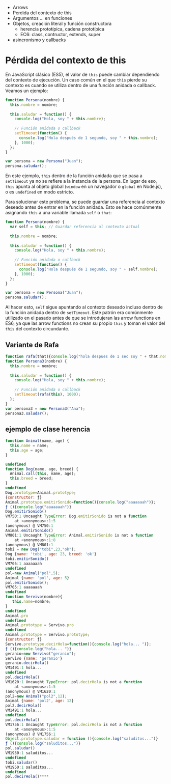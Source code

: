 * Arrows
* Perdida del contexto de this
* Argumentos ... en funciones
* Objetos, creación literal y función constructora
  * herencia prototípica, cadena prototípica
  * EC6: class, contructor, extends, super
* asincronismo y callbacks


# Pérdida del contexto de this

En JavaScript clásico (ES5), el valor de `this` puede cambiar dependiendo del contexto de ejecución. Un caso común en el que `this` pierde su contexto es cuando se utiliza dentro de una función anidada o callback. Veamos un ejemplo:

```javascript
function Persona(nombre) {
  this.nombre = nombre;
  
  this.saludar = function() {
    console.log("Hola, soy " + this.nombre);
    
    // Función anidada o callback
    setTimeout(function() {
      console.log("Hola después de 1 segundo, soy " + this.nombre);
    }, 1000);
  };
}

var persona = new Persona("Juan");
persona.saludar();
```

En este ejemplo, `this` dentro de la función anidada que se pasa a `setTimeout` ya no se refiere a la instancia de la persona. En lugar de eso, `this` apunta al objeto global (`window` en un navegador o `global` en Node.js), o es `undefined` en modo estricto.

Para solucionar este problema, se puede guardar una referencia al contexto deseado antes de entrar en la función anidada. Esto se hace comúnmente asignando `this` a una variable llamada `self` o `that`:

```javascript
function Persona(nombre) {
  var self = this; // Guardar referencia al contexto actual
  
  this.nombre = nombre;
  
  this.saludar = function() {
    console.log("Hola, soy " + this.nombre);
    
    // Función anidada o callback
    setTimeout(function() {
      console.log("Hola después de 1 segundo, soy " + self.nombre);
    }, 1000);
  };
}

var persona = new Persona("Juan");
persona.saludar();
```

Al hacer esto, `self` sigue apuntando al contexto deseado incluso dentro de la función anidada dentro de `setTimeout`. Este patrón era comúnmente utilizado en el pasado antes de que se introdujeran las arrow functions en ES6, ya que las arrow functions no crean su propio `this` y toman el valor del `this` del contexto circundante.

## Variante de Rafa

```javascript
function rafa(that){console.log("hola despues de 1 sec soy " + that.nombre); }
function Persona3(nombre) {
  this.nombre = nombre;
  
  this.saludar = function() {
    console.log("Hola, soy " + this.nombre);
    
    // Función anidada o callback
    setTimeout(rafa(this), 1000);
  };
}
var persona3 = new Persona3("Ana");
persona3.saludar();
```
## ejemplo de clase herencia
```javascript
function Animal(name, age) {
  this.name = name;
  this.age = age;
}

undefined
function Dog(name, age, breed) {
  Animal.call(this, name, age);
  this.breed = breed;
}
undefined
Dog.prototype=Animal.prototype;
{constructor: ƒ}
Animal.prototype.emitirSonido=function(){console.log("aaaaaaah")};
ƒ (){console.log("aaaaaaah")}
Dog.emitirSonido()
VM750:1 Uncaught TypeError: Dog.emitirSonido is not a function
    at <anonymous>:1:5
(anonymous) @ VM750:1
Animal.emitirSonido()
VM801:1 Uncaught TypeError: Animal.emitirSonido is not a function
    at <anonymous>:1:8
(anonymous) @ VM801:1
tobi = new Dog("tobi",23,"ok");
Dog {name: 'tobi', age: 23, breed: 'ok'}
tobi.emitirSonido()
VM705:1 aaaaaaah
undefined
pol=new Animal("pol",5);
Animal {name: 'pol', age: 5}
pol.emitirSonido();
VM705:1 aaaaaaah
undefined
function Servivo(nombre){ 
   this.name=nombre;
}
undefined
Animal.pro
undefined
Animal.prototype = Servivo.pro
undefined
Animal.prototype = Servivo.prototype;
{constructor: ƒ}
Servivo.prototype.decirHola=function(){console.log("hola... ")};
ƒ (){console.log("hola... ")}
geranio=new Servivo("geranio");
Servivo {name: 'geranio'}
geranio.decirHola()
VM1491:1 hola... 
undefined
pol.decirHola()
VM1620:1 Uncaught TypeError: pol.decirHola is not a function
    at <anonymous>:1:5
(anonymous) @ VM1620:1
pol2=new Animal("pol2",12);
Animal {name: 'pol2', age: 12}
pol2.decirHola()
VM1491:1 hola... 
undefined
pol.decirHola()
VM1756:1 Uncaught TypeError: pol.decirHola is not a function
    at <anonymous>:1:5
(anonymous) @ VM1756:1
Object.prototype.saludar = function (){console.log("saluditos...")}
ƒ (){console.log("saluditos...")}
pol.saludar()
VM1950:1 saluditos...
undefined
tobi.saludar()
VM1950:1 saluditos...
undefined
pol.decirHola()****
```
